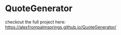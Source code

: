 # QuoteGenerator

checkout the full project here: https://alexfrompalmsprings.github.io/QuoteGenerator/